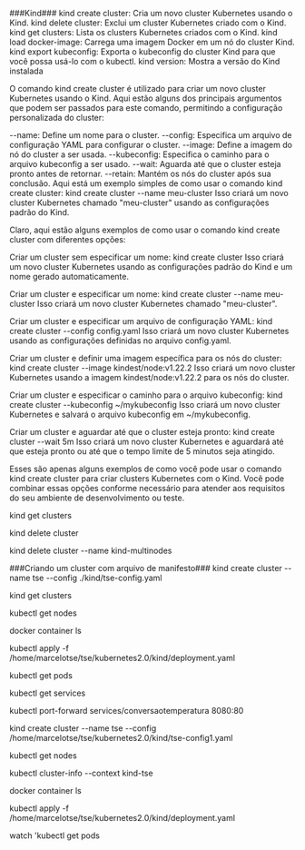 ###Kind###
kind create cluster: Cria um novo cluster Kubernetes usando o Kind.
kind delete cluster: Exclui um cluster Kubernetes criado com o Kind.
kind get clusters: Lista os clusters Kubernetes criados com o Kind.
kind load docker-image: Carrega uma imagem Docker em um nó do cluster Kind.
kind export kubeconfig: Exporta o kubeconfig do cluster Kind para que você possa usá-lo com o kubectl.
kind version: Mostra a versão do Kind instalada

O comando kind create cluster é utilizado para criar um novo cluster Kubernetes usando o Kind. Aqui estão alguns dos principais argumentos que podem ser passados para este comando, permitindo a configuração personalizada do cluster:

--name: Define um nome para o cluster.
--config: Especifica um arquivo de configuração YAML para configurar o cluster.
--image: Define a imagem do nó do cluster a ser usada.
--kubeconfig: Especifica o caminho para o arquivo kubeconfig a ser usado.
--wait: Aguarda até que o cluster esteja pronto antes de retornar.
--retain: Mantém os nós do cluster após sua conclusão.
Aqui está um exemplo simples de como usar o comando kind create cluster:
kind create cluster --name meu-cluster
Isso criará um novo cluster Kubernetes chamado "meu-cluster" usando as configurações padrão do Kind.

Claro, aqui estão alguns exemplos de como usar o comando kind create cluster com diferentes opções:

Criar um cluster sem especificar um nome:
kind create cluster
Isso criará um novo cluster Kubernetes usando as configurações padrão do Kind e um nome gerado automaticamente.

Criar um cluster e especificar um nome:
kind create cluster --name meu-cluster
Isso criará um novo cluster Kubernetes chamado "meu-cluster".

Criar um cluster e especificar um arquivo de configuração YAML:
kind create cluster --config config.yaml
Isso criará um novo cluster Kubernetes usando as configurações definidas no arquivo config.yaml.

Criar um cluster e definir uma imagem específica para os nós do cluster:
kind create cluster --image kindest/node:v1.22.2
Isso criará um novo cluster Kubernetes usando a imagem kindest/node:v1.22.2 para os nós do cluster.

Criar um cluster e especificar o caminho para o arquivo kubeconfig:
kind create cluster --kubeconfig ~/mykubeconfig
Isso criará um novo cluster Kubernetes e salvará o arquivo kubeconfig em ~/mykubeconfig.

Criar um cluster e aguardar até que o cluster esteja pronto:
kind create cluster --wait 5m
Isso criará um novo cluster Kubernetes e aguardará até que esteja pronto ou até que o tempo limite de 5 minutos seja atingido.

Esses são apenas alguns exemplos de como você pode usar o comando kind create cluster para criar clusters Kubernetes com o Kind. Você pode combinar essas opções conforme necessário para atender aos requisitos do seu ambiente de desenvolvimento ou teste.

kind get clusters

kind delete cluster

kind delete cluster --name kind-multinodes

###Criando um cluster com arquivo de manifesto###
kind create cluster --name tse --config ./kind/tse-config.yaml

kind get clusters 

kubectl get nodes

docker container ls 

kubectl apply -f /home/marcelotse/tse/kubernetes2.0/kind/deployment.yaml

kubectl get pods

kubectl get services

kubectl port-forward services/conversaotemperatura 8080:80

kind create cluster --name tse --config /home/marcelotse/tse/kubernetes2.0/kind/tse-config1.yaml

kubectl get nodes

kubectl cluster-info --context kind-tse

docker container ls

kubectl apply -f /home/marcelotse/tse/kubernetes2.0/kind/deployment.yaml

watch 'kubectl get pods
